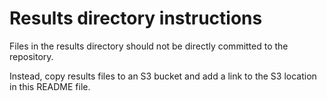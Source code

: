 # Results directory instructions

Files in the results directory should not be directly committed to the repository.

Instead, copy results files to an S3 bucket and add a link to the S3 location in this README file.
